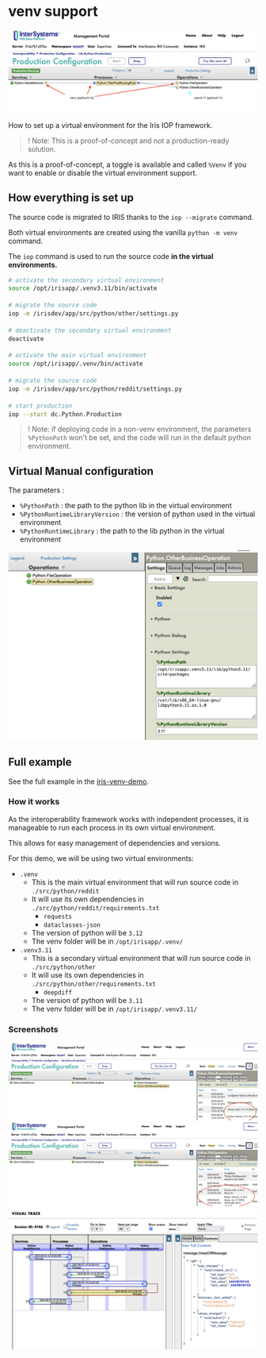 # venv support

![img](./img/bigpicture.png)

How to set up a virtual environment for the Iris IOP framework.

>! Note: This is a proof-of-concept and not a production-ready solution.

As this is a proof-of-concept, a toggle is available and called `%Venv` if you want to enable or disable the virtual environment support.

## How everything is set up

The source code is migrated to IRIS thanks to the `iop --migrate` command.

Both virtual environments are created using the vanilla `python -m venv` command.

The `iop` command is used to run the source code **in the virtual environments.**

```bash
# activate the secondary virtual environment
source /opt/irisapp/.venv3.11/bin/activate

# migrate the source code
iop -m /irisdev/app/src/python/other/settings.py

# deactivate the secondary virtual environment
deactivate

# activate the main virtual environment
source /opt/irisapp/.venv/bin/activate

# migrate the source code
iop -m /irisdev/app/src/python/reddit/settings.py

# start production
iop --start dc.Python.Production
```

>! Note: if deploying code in a non-venv environment, the parameters `%PythonPath` won't be set, and the code will run in the default python environment.

## Virtual Manual configuration

The parameters :

- `%PythonPath` : the path to the python lib in the virtual environment
- `%PythonRuntimeLibraryVersion` : the version of python used in the virtual environment
- `%PythonRuntimeLibrary` : the path to the lib python in the virtual environment

![img](./img/venv3.11-config.png)

## Full example

See the full example in the [iris-venv-demo](https://github.com/grongierisc/iris-venv-test).

### How it works

As the interoperability framework works with independent processes, it is manageable to run each process in its own virtual environment.

This allows for easy management of dependencies and versions.

For this demo, we will be using two virtual environments:

- `.venv` 
    - This is the main virtual environment that will run source code in `./src/python/reddit`
    - It will use its own dependencies in `./src/python/reddit/requirements.txt`
        - `requests`
        - `dataclasses-json`
    - The version of python will be `3.12`
    - The venv folder will be in `/opt/irisapp/.venv/`
- `.venv3.11`
    - This is a secondary virtual environment that will run source code in `./src/python/other`
    - It will use its own dependencies in `./src/python/other/requirements.txt`
        - `deepdiff`
    - The version of python will be `3.11`
    - The venv folder will be in `/opt/irisapp/.venv3.11/`

### Screenshots

![img](./img/3.11.png)
![img](./img/3.12.png)
![img](./img/trace.png)